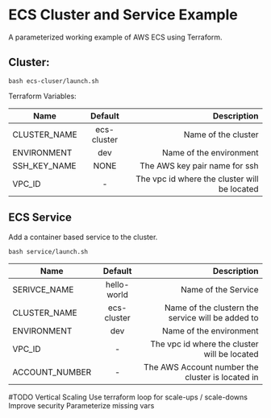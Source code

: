 # ECS Cluster and Service Example

A parameterized working example of AWS ECS using Terraform.

## Cluster:

```
bash ecs-cluser/launch.sh
```

Terraform Variables:

| Name   | Default      | Description |
|--------|:------------:|------------:|
| CLUSTER_NAME | ecs-cluster | Name of the cluster |
| ENVIRONMENT | dev | Name of the environment |
| SSH_KEY_NAME | NONE | The AWS key pair name for ssh |
| VPC_ID | - | The vpc id where the cluster will be located |

## ECS Service

Add a container based service to the cluster.

```
bash service/launch.sh
```

| Name   | Default      | Description |
|--------|:------------:|------------:|
| SERIVCE_NAME | hello-world | Name of the Service |
| CLUSTER_NAME | ecs-cluster | Name of the clustern the service will be added to |
| ENVIRONMENT | dev | Name of the environment |
| VPC_ID | - | The vpc id where the cluster will be located |
| ACCOUNT_NUMBER | - | The AWS Account number the cluster is located in |

#TODO
Vertical Scaling
Use terraform loop for scale-ups / scale-downs
Improve security
Parameterize missing vars
